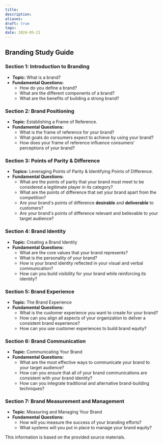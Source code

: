 ```yaml
---
title: 
description: 
aliases: 
draft: true
tags: 
date: 2024-05-21
---
```

## Branding Study Guide

### **Section 1: Introduction to Branding**

- **Topic:** What is a brand?
- **Fundamental Questions:**
    - How do you define a brand?
    - What are the different components of a brand?
    - What are the benefits of building a strong brand?

### **Section 2: Brand Positioning**

- **Topic:** Establishing a Frame of Reference.
- **Fundamental Questions:**
    - What is the frame of reference for your brand?
    - What goals do consumers expect to achieve by using your brand?
    - How does your frame of reference influence consumers' perceptions of your brand?

### **Section 3: Points of Parity & Difference**

- **Topics:** Leveraging Points of Parity & Identifying Points of Difference.
- **Fundamental Questions:**
    - What are the points of parity that your brand must meet to be considered a legitimate player in its category?
    - What are the points of difference that set your brand apart from the competition?
    - Are your brand's points of difference **desirable** and **deliverable** to customers?
    - Are your brand's points of difference relevant and believable to your target audience?

### **Section 4: Brand Identity**

- **Topic:** Creating a Brand Identity
- **Fundamental Questions:**
    - What are the core values that your brand represents?
    - What is the personality of your brand?
    - How is your brand identity reflected in your visual and verbal communication?
    - How can you build visibility for your brand while reinforcing its identity?

### **Section 5: Brand Experience**

- **Topic:** The Brand Experience
- **Fundamental Questions:**
    - What is the customer experience you want to create for your brand?
    - How can you align all aspects of your organization to deliver a consistent brand experience?
    - How can you use customer experiences to build brand equity?

### **Section 6: Brand Communication**

- **Topic:** Communicating Your Brand
- **Fundamental Questions:**
    - What are the most effective ways to communicate your brand to your target audience?
    - How can you ensure that all of your brand communications are consistent with your brand identity?
    - How can you integrate traditional and alternative brand-building techniques?

### **Section 7: Brand Measurement and Management**

- **Topic:** Measuring and Managing Your Brand
- **Fundamental Questions:**
    - How will you measure the success of your branding efforts?
    - What systems will you put in place to manage your brand equity?

This information is based on the provided source materials.